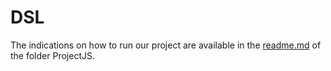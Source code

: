 # DSL
The indications on how to run our project are available in the [readme.md](https://github.com/SI5-I-2021-2022/DSL/blob/main/ProjectJS/README.md) of the folder ProjectJS.
